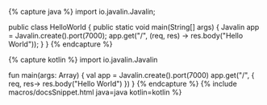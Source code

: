 {% capture java %}
import io.javalin.Javalin;

public class HelloWorld {
    public static void main(String[] args) {
        Javalin app = Javalin.create().port(7000);
        app.get("/", (req, res) -> res.body("Hello World"));
    }
}
{% endcapture %}

{% capture kotlin %}
import io.javalin.Javalin

fun main(args: Array<String>) {
    val app = Javalin.create().port(7000)
    app.get("/", { req, res-> res.body("Hello World") })
}
{% endcapture %}
{% include macros/docsSnippet.html java=java kotlin=kotlin %}